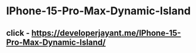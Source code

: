 # IPhone-15-Pro-Max-Dynamic-Island

## click - https://developerjayant.me/IPhone-15-Pro-Max-Dynamic-Island/